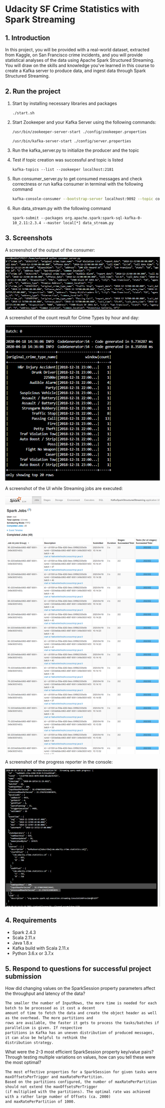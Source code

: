 # Udacity SF Crime Statistics with Spark Streaming

## 1. Introduction

In this project, you will be provided with a real-world dataset, extracted from Kaggle, on San Francisco crime incidents, and you will provide statistical analyses of the data using Apache Spark Structured Streaming. You will draw on the skills and knowledge you've learned in this course to create a Kafka server to produce data, and ingest data through Spark Structured Streaming.

## 2. Run the project

1. Start by installing necessary libraries and packages

    ```
    ./start.sh
    ```

2. Start Zookeeper and your Kafka Server using the following commands:

    ```
    /usr/bin/zookeeper-server-start ./config/zookeeper.properties
    ```
    ```
    /usr/bin/kafka-server-start ./config/server.properties
    ```

3. Run the kafka_server.py to initialize the producer and the topic
4. Test if topic creation was successful and topic is listed
    ```
    kafka-topics --list --zookeeper localhost:2181
    ```

5. Run consumer_server.py to get consumed messages and check correctness or run kafka consumer in terminal with the following command

    ````bash
    kafka-console-consumer --bootstrap-server localhost:9092 --topic com.udacity.crime.statistics.LA --from-beginning
    ````

6. Run data_stream.py with the following command

    ```
    spark-submit --packages org.apache.spark:spark-sql-kafka-0-10_2.11:2.3.4 --master local[*] data_stream.py
    ```

## 3. Screenshots

A screenshot of the output of the consumer:

![Kafka Consumer Console Output](./images/kafka-consumer-console_output.PNG "Kafka Consumer Console Output")

A screenshot of the count result for Crime Types by hour and day:

![Query Batch](./images/Query_Batch_0.png "Query Output Count on Crime Type by hour")

A screenshot of the UI while Streaming jobs are executed:

![Spark UI](./images/21.png "SparkStreaming_UI")

A screenshot of the progress reporter in the console:

![Progress Reporter](./images/1.png "ProgressReporter in Console")

## 4. Requirements

* Spark 2.4.3
* Scala 2.11.x
* Java 1.8.x
* Kafka build with Scala 2.11.x
* Python 3.6.x or 3.7.x

## 5. Respond to questions for successful project submission

How did changing values on the SparkSession property parameters affect the throughput and latency of the data?

    The smaller the number of InputRows, the more time is needed for each batch to be processed as it cost a decent 
    amount of time to fetch the data and create the object header as well as the overhead. The more partitions and 
    rows are available, the faster it gets to process the tasks/batches if parallelism is given. If respective 
    partitions in Kafka has an uneven distribution of produced messages, it can also be helpful to rethink the 
    distribution strategy.

What were the 2-3 most efficient SparkSession property key/value pairs? Through testing multiple variations on values, how can you tell these were the most optimal?

    The most effective properties for a SparkSession for given tasks were maxOffsetsPerTrigger and maxRatePerPartition.
    Based on the partitions configured, the number of maxRatePerPartition should not extend the maxOffsetsPerTrigger
    (if multiplied with the partitions). The optimal rate was achieved with a rather large number of Offsets (ca. 2000)
    and maxRatePerPartition of 1000.
